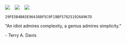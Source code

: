 
<p align="left">
<img src="https://skillicons.dev/icons?i=rust,python,nim" />
&nbsp;&nbsp;&nbsp;<img src="https://skillicons.dev/icons?i=selenium,docker,flask,django" />
&nbsp;&nbsp;&nbsp;<img src="https://skillicons.dev/icons?i=linux,arduino,raspberrypi" />
</p>


<span><code>29FE5B4BA5E964388F5C0F19BF578251926A967D</code></span>

<div>
"An idiot admires complexity, a genius admires simplicity."

\- Terry A. Davis
</div>
